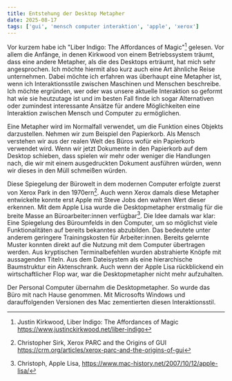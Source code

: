 ```yaml
---
title: Entstehung der Desktop Metapher
date: 2025-08-17
tags: ['gui', 'mensch computer interaktion', 'apple', 'xerox']
---
```


Vor kurzem habe ich "Liber Indigo: The Affordances of Magic"[^1] gelesen. Vor allem die Anfänge, in denen Kirkwood
von einem Betriebssystem träumt, dass eine andere Metapher, als die des Desktops erträumt, hat mich sehr angesprochen.
Ich möchte hiermit also kurz auch eine Art ähnliche Reise unternehmen. Dabei möchte ich erfahren was überhaupt eine Metapher
ist, wenn ich Interaktionsstile zwischen Maschinen und Menschen beschreibe. Ich möchte ergründen, wer oder was unsere aktuelle
Interaktion so geformt hat wie sie heutzutage ist und im besten Fall finde ich sogar Alternativen oder zumindest
interessante Ansätze für andere Möglichkeiten eine Interaktion zwischen Mensch und Computer zu ermöglichen.

Eine Metapher wird im Normalfall verwendet, um die Funktion eines Objekts darzustellen. Nehmen wir zum Beispiel
den Papierkorb. Als Mensch verstehen wir aus der realen Welt des Büros wofür ein Papierkorb verwendet wird. Wenn wir jetzt
Dokumente in den Papierkorb auf dem Desktop schieben, dass spielen wir mehr oder weniger die Handlungen nach, die wir
mit einem ausgedruckten Dokument ausführen würden, wenn wir dieses in den Müll schmeißen würden. 

Diese Spiegelung der Bürowelt in dem modernen Computer erfolgte zuerst von Xerox Park in den 1970ern[^2]. Auch wenn Xerox damals
diese Metapher entwickelte konnte erst Apple mit Steve Jobs den wahren Wert dieser erkennen. Mit dem Apple Lisa wurde die 
Desktopmetapher erstmalig für die breite Masse an Büroarbeiter:innen verfügbar[^3]. Die Idee damals war klar: Eine Spiegelung des 
Büroumfelds in den Computer, um so möglichst viele Funktionalitäten auf bereits bekanntes abzubilden. Das bedeutete
unter anderem geringere Trainingskosten für Arbeiter:innen. Bereits gelernte Muster konnten direkt auf die Nutzung mit dem
Computer übertragen werden. Aus kryptischen Terminalbefehlen wurden abstrahierte Knöpfe mit aussagenden Titeln. Aus dem
Dateisystem als eine hierarchische Baumstruktur ein Aktenschrank. Auch wenn der Apple Lisa rückblickend ein wirtschaftlicher
Flop war, war die Desktopmetapher nicht mehr aufzuhalten.

Der Personal Computer übernahm die Desktopmetapher. So wurde das Büro mit nach Hause genommen. Mit Microsofts Windows
und darauffolgenden Versionen des Mac zementierten diesen Interaktionsstil. 



[^1]: Justin Kirkwood, Liber Indigo: The Affordances of Magic https://www.justinckirkwood.net/liber-indigo
[^2]: Christopher Sirk, Xerox PARC and the Origins of GUI https://crm.org/articles/xerox-parc-and-the-origins-of-gui
[^3]: Christoph, Apple Lisa, https://www.mac-history.net/2007/10/12/apple-lisa/
